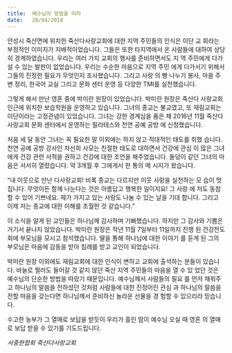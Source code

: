 ```yaml
---
title:  예수님의 방법을 따라
date:   20/04/2018
---
```


안성시 죽산면에 위치한 죽산다사랑교회에 대한 지역 주민들의 인식은 이단 교
회라는 부정적인 이미지가 지배적이었습니다. 그들은 또한 타지역에서 온 사람들에
대하여 상당히 경계하였습니다. 우리는 여러 가지 교회의 행사를 준비하면서도 지
역 주민에게 다가설 수 있는 발판이 없었습니다. 우리는 수순한 마음으로 지역 주민
에게 다가서기 위해서 그들의 진정한 필요가 무엇인지 조사했습니다. 그리고 사랑
의 빵 나누기 봉사, 마을 주변 정리, 한국어 교실 그리고 문화 센터 운영 등 다양한
TMI를 실천했습니다.

그렇게 해서 만난 영혼 중에 박미란 원장이 있었습니다. 박미란 원장은 죽산다
사랑교회 인근에 위치한 보습학원을 운영하고 있습니다. 그녀의 종교는 불교였고,
또 재림교회는 이단이라는 고정관념이 있었습니다. 그녀는 강한 경계심을 품은 채
2016년 11월 죽산다사랑교회 문화 센터에서 운영하는 필라테스와 천연 공예 공방
에 신청했습니다.

처음 세 달 동안 그녀는 꼭 필요한 말 이외에는 하지 않고 적대적인 태도를 취했
습니다. 천연 공예 공방 강사인 차선희 사모는 친절한 태도로 대하면서 건강에 관심
이 많은 그녀에게 건강 관련 서적을 권하고 건강에 대한 조언을 해주었습니다.
돌덩이 같던 그녀의 마음은 서서히 열렸습니다. 약 3개월 후 그에게서 한 통의 메
시지가 왔습니다.

“내 이웃으로 만난 다사랑교회! 비록 종교는 다르지만 이웃 사랑을 실천하는 모
습이 멋집니다. 무엇이든 함께 나눈다는 것은 아름답고 행복한 일이지요! 그 사랑
에 저도 동참할 수 있어 기쁘네요. 제가 가지고 있는 사랑도 나눌 수 있는 날을 기대
합니다. 그리고 이제 저는 종교에 대한 이해를 초월한 것 같습니다.”

이 소식을 알게 된 교인들은 하나님께 감사하며 기뻐했습니다. 하지만 그 감사와
기쁨은 거기서 끝나지 않았습니다. 박미란 원장은 작년 11월 7일부터 11일까지 진행
된 건강전도회에 부모님을 모시고 참석했습니다. 딸을 통해 하나님에 대한 이야기
를 듣게 된 그의 부모님은 마음에 감동을 받아 침례를 받고 교인이 되었습니다.

박미란 원장 이외에도 재림교회에 대한 인식이 변하고 교회에 출석하는 분들이
있습니다. 바늘로 찔러도 들어갈 것 같지 않던 죽산 지역 주민들의 마음을 열 수 있
었던 것은 예수님의 단순한 방법을 따랐기 때문입니다. 예수님께서 사람들의 필요
를 먼저 채워주고 하나님의 말씀을 전하셨던 것처럼 사람들에 대한 진정어린 관심
과 하나님의 말씀을 전할 마음을 갖는다면 하나님께서 준비하신 놀라운 선물을 경
험할 수 있으리라 믿습니다.

수고한 농부가 그 열매로 보답을 받듯이 우리가 흘린 땀이 예수님 오실 때 영혼
의 열매로 보답 받을 수 있기를 기도드립니다.

_서중한합회 죽산다사랑교회_